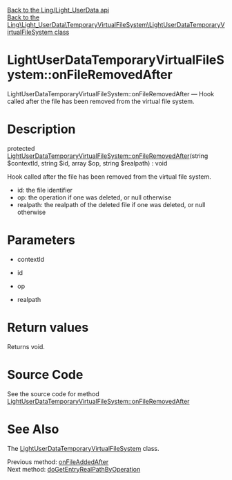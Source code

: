 [Back to the Ling/Light_UserData api](https://github.com/lingtalfi/Light_UserData/blob/master/doc/api/Ling/Light_UserData.md)<br>
[Back to the Ling\Light_UserData\TemporaryVirtualFileSystem\LightUserDataTemporaryVirtualFileSystem class](https://github.com/lingtalfi/Light_UserData/blob/master/doc/api/Ling/Light_UserData/TemporaryVirtualFileSystem/LightUserDataTemporaryVirtualFileSystem.md)


LightUserDataTemporaryVirtualFileSystem::onFileRemovedAfter
================



LightUserDataTemporaryVirtualFileSystem::onFileRemovedAfter — Hook called after the file has been removed from the virtual file system.




Description
================


protected [LightUserDataTemporaryVirtualFileSystem::onFileRemovedAfter](https://github.com/lingtalfi/Light_UserData/blob/master/doc/api/Ling/Light_UserData/TemporaryVirtualFileSystem/LightUserDataTemporaryVirtualFileSystem/onFileRemovedAfter.md)(string $contextId, string $id, array $op, string $realpath) : void




Hook called after the file has been removed from the virtual file system.

- id: the file identifier
- op: the operation if one was deleted, or null otherwise
- realpath: the realpath of the deleted file if one was deleted, or null otherwise




Parameters
================


- contextId

    

- id

    

- op

    

- realpath

    


Return values
================

Returns void.








Source Code
===========
See the source code for method [LightUserDataTemporaryVirtualFileSystem::onFileRemovedAfter](https://github.com/lingtalfi/Light_UserData/blob/master/TemporaryVirtualFileSystem/LightUserDataTemporaryVirtualFileSystem.php#L260-L267)


See Also
================

The [LightUserDataTemporaryVirtualFileSystem](https://github.com/lingtalfi/Light_UserData/blob/master/doc/api/Ling/Light_UserData/TemporaryVirtualFileSystem/LightUserDataTemporaryVirtualFileSystem.md) class.

Previous method: [onFileAddedAfter](https://github.com/lingtalfi/Light_UserData/blob/master/doc/api/Ling/Light_UserData/TemporaryVirtualFileSystem/LightUserDataTemporaryVirtualFileSystem/onFileAddedAfter.md)<br>Next method: [doGetEntryRealPathByOperation](https://github.com/lingtalfi/Light_UserData/blob/master/doc/api/Ling/Light_UserData/TemporaryVirtualFileSystem/LightUserDataTemporaryVirtualFileSystem/doGetEntryRealPathByOperation.md)<br>

